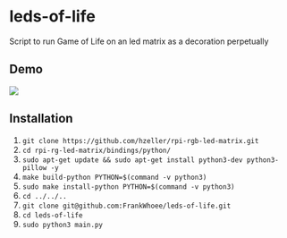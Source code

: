 # leds-of-life
Script to run Game of Life on an led matrix as a decoration perpetually

## Demo
![](https://github.com/FrankWhoee/leds-of-life/blob/master/demo.gif?raw=true)

## Installation
1. `git clone https://github.com/hzeller/rpi-rgb-led-matrix.git`
2. `cd rpi-rg-led-matrix/bindings/python/`
3. `sudo apt-get update && sudo apt-get install python3-dev python3-pillow -y`
4. `make build-python PYTHON=$(command -v python3)`
5. `sudo make install-python PYTHON=$(command -v python3)`
6. `cd ../../..`
7. `git clone git@github.com:FrankWhoee/leds-of-life.git`
8. `cd leds-of-life`
9. `sudo python3 main.py`

